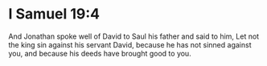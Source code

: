 # I Samuel 19:4

And Jonathan spoke well of David to Saul his father and said to him, Let not the king sin against his servant David, because he has not sinned against you, and because his deeds have brought good to you.
